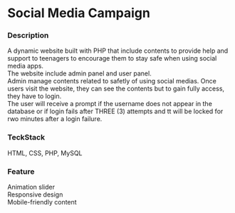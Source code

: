 # Social Media Campaign

### Description
A dynamic website built with PHP that include contents  to provide help and support to teenagers to encourage them to stay safe when using social media apps.  
The website include admin panel and user panel.  
Admin manage contents related to safetly of using social medias. Once users visit the website, they can see the contents but to gain fully access, they have to login.     
The user will receive a prompt if the username does not appear in the database 
or if login fails after THREE (3) attempts and tt will be locked for rwo minutes after a login failure. 

### TeckStack
HTML, CSS, PHP, MySQL

### Feature
Animation slider  
Responsive design  
Mobile-friendly content  
